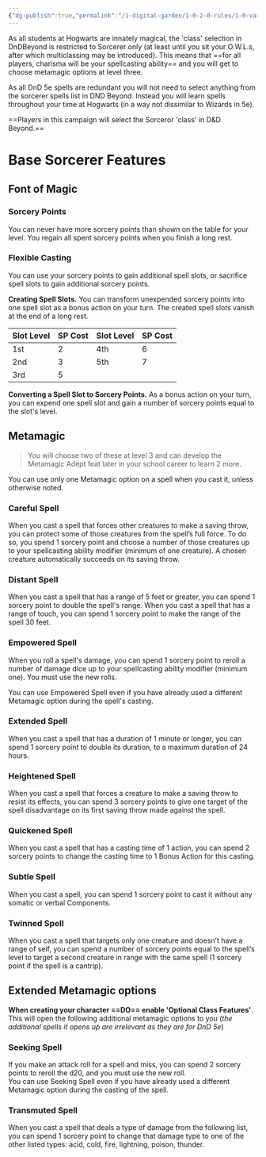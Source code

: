 ```yaml
---
{"dg-publish":true,"permalink":"/1-digital-garden/1-0-2-0-rules/1-0-variant-rules/1-04-predetermined-class-sorcerer/","tags":["DnDB-done"]}
---
```


As all students at Hogwarts are innately magical, the 'class' selection in DnDBeyond is restricted to Sorcerer only (at least until you sit your O.W.L.s, after which multiclassing may be introduced). This means that ==for all players, charisma will be your spellcasting ability== and you will get to choose metamagic options at level three.

As all DnD 5e spells are redundant you will not need to select anything from the sorcerer spells list in DND Beyond. Instead you will learn spells throughout your time at Hogwarts (in a way not dissimilar to Wizards in 5e).

==Players in this campaign will select the Sorceror 'class' in D&D Beyond.==

# Base Sorcerer Features

## Font of Magic

### Sorcery Points

You can never have more sorcery points than shown on the table for your level. You regain all spent sorcery points when you finish a long rest.

### Flexible Casting

You can use your sorcery points to gain additional spell slots, or sacrifice spell slots to gain additional sorcery points.

**Creating Spell Slots.** You can transform unexpended sorcery points into one spell slot as a bonus action on your turn. The created spell slots vanish at the end of a long rest.

| Slot Level | SP Cost | Slot Level | SP Cost |
|------------|---------|------------|---------|
| 1st        | 2       | 4th        | 6       |
| 2nd        | 3       | 5th        | 7       |
| 3rd        | 5       |            |         |

**Converting a Spell Slot to Sorcery Points.** As a bonus action on your turn, you can expend one spell slot and gain a number of sorcery points equal to the slot's level.

## Metamagic
>You will choose two of these at level 3 and can develop the Metamagic Adept feat later in your school career to learn 2 more.

You can use only one Metamagic option on a spell when you cast it, unless otherwise noted.

### Careful Spell

When you cast a spell that forces other creatures to make a saving throw, you can protect some of those creatures from the spell’s full force. To do so, you spend 1 sorcery point and choose a number of those creatures up to your spellcasting ability modifier (minimum of one creature). A chosen creature automatically succeeds on its saving throw.

### Distant Spell

When you cast a spell that has a range of 5 feet or greater, you can spend 1 sorcery point to double the spell's range. When you cast a spell that has a range of touch, you can spend 1 sorcery point to make the range of the spell 30 feet.

### Empowered Spell

When you roll a spell's damage, you can spend 1 sorcery point to reroll a number of damage dice up to your spellcasting ability modifier (minimum one). You must use the new rolls.

You can use Empowered Spell even if you have already used a different Metamagic option during the spell's casting.

### Extended Spell

When you cast a spell that has a duration of 1 minute or longer, you can spend 1 sorcery point to double its duration, to a maximum duration of 24 hours.

### Heightened Spell

When you cast a spell that forces a creature to make a saving throw to resist its effects, you can spend 3 sorcery points to give one target of the spell disadvantage on its first saving throw made against the spell.

### Quickened Spell

When you cast a spell that has a casting time of 1 action, you can spend 2 sorcery points to change the casting time to 1 Bonus Action for this casting.

### Subtle Spell

When you cast a spell, you can spend 1 sorcery point to cast it without any somatic or verbal Components.

### Twinned Spell

When you cast a spell that targets only one creature and doesn’t have a range of self, you can spend a number of sorcery points equal to the spell’s level to target a second creature in range with the same spell (1 sorcery point if the spell is a cantrip).

## Extended Metamagic options

**When creating your character ==DO== enable 'Optional Class Features'**. This will open the following additional metamagic options to you (*the additional spells it opens up are irrelevant as they are for DnD 5e*)

### Seeking Spell  
If you make an attack roll for a spell and miss, you can spend 2 sorcery points to reroll the d20, and you must use the new roll.  
You can use Seeking Spell even if you have already used a different Metamagic option during the casting of the spell.

### Transmuted Spell  
When you cast a spell that deals a type of damage from the following list, you can spend 1 sorcery point to change that damage type to one of the other listed types: acid, cold, fire, lightning, poison, thunder.